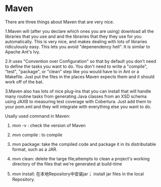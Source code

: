 # Maven

There are three things about Maven that are very nice.


1.Maven will (after you declare which ones you are using) download all the libraries that you use and and the libraries that they they use for you automatically. This is very nice, and makes dealing with lots of libraries ridiculously easy. This lets you avoid "depenendency hell". It is similar to Apache Ant's Ivy.

2.It uses "Convention over Configuration" so that by default you don't need to define the tasks you want to do. You don't need to write a "compile", "test", "package", or "clean" step like you would have to in Ant or a Makefile. Just put the files in the places Maven expects them and it should work off of the bat.

3.Maven also has lots of nice plug-ins that you can install that will handle many routine tasks from generating Java classes from an XSD schema using JAXB to measuring test coverage with Cobertura. Just add them to your pom.xml and they will integrate with everything else you want to do.


Usally used command in Maven:

1. mvn -v : check the version of Maven

2. mvn compile : to compile

3. mvn package: take the compiled code and package it in its distributable format, such as a JAR.

4. mvn clean: delete the targe file;attempts to clean a project's working directory of the files that we're generated at build-time

5. mvn install: 在本地Repository中安装jar； install jar files in the local Repository.


